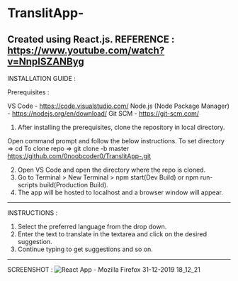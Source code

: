 # TranslitApp-
Created using React.js.
REFERENCE : https://www.youtube.com/watch?v=NnpISZANByg
---------------------------------------------------------------------------------------------------------------------------------------------
INSTALLATION GUIDE :

Prerequisites : 

VS Code - https://code.visualstudio.com/
Node.js (Node Package Manager) - https://nodejs.org/en/download/
Git SCM - https://git-scm.com/ 

1. After installing the prerequisites, clone the repository in local directory.
  
  Open command prompt and follow the below instructions.
  To set directory => cd <directory>
  To clone repo => git clone -b master https://github.com/0noobcoder0/TranslitApp-.git
  
2. Open VS Code and open the directory where the repo is cloned.
3. Go to Terminal > New Terminal > npm start(Dev Build) or npm run-scripts build(Production Build).
4. The app will be hosted to localhost and a browser window will appear.
---------------------------------------------------------------------------------------------------------------------------------------------
INSTRUCTIONS : 

1. Select the preferred language from the drop down.
2. Enter the text to translate in the textarea and click on the desired suggestion.
3. Continue typing to get suggestions and so on.
---------------------------------------------------------------------------------------------------------------------------------------------
SCREENSHOT :
![React App - Mozilla Firefox 31-12-2019 18_12_21](https://user-images.githubusercontent.com/46084667/71622117-a6973580-2bf9-11ea-9abf-38be8458bae3.png)
